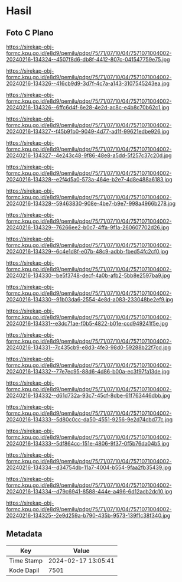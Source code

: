 # Hasil

## Foto C Plano

https://sirekap-obj-formc.kpu.go.id/e8d9/pemilu/pdpr/75/71/07/10/04/7571071004002-20240216-134324--4507f8d6-db8f-4412-807c-041547759e75.jpg

https://sirekap-obj-formc.kpu.go.id/e8d9/pemilu/pdpr/75/71/07/10/04/7571071004002-20240216-134326--416cb9d9-3d7f-4c7a-a143-3107545243ea.jpg

https://sirekap-obj-formc.kpu.go.id/e8d9/pemilu/pdpr/75/71/07/10/04/7571071004002-20240216-134326--6ffc6d4f-6e28-4e2d-ac8c-e4b8c70b62c1.jpg

https://sirekap-obj-formc.kpu.go.id/e8d9/pemilu/pdpr/75/71/07/10/04/7571071004002-20240216-134327--f45b91b0-9049-4d77-ad1f-99621edbe926.jpg

https://sirekap-obj-formc.kpu.go.id/e8d9/pemilu/pdpr/75/71/07/10/04/7571071004002-20240216-134327--4e243c48-9f86-48e8-a5dd-5f257c37c20d.jpg

https://sirekap-obj-formc.kpu.go.id/e8d9/pemilu/pdpr/75/71/07/10/04/7571071004002-20240216-134328--e2f4d5a0-573a-464e-b2e7-4d8e488a6183.jpg

https://sirekap-obj-formc.kpu.go.id/e8d9/pemilu/pdpr/75/71/07/10/04/7571071004002-20240216-134328--59463830-908e-4be7-b9e7-998a4966b278.jpg

https://sirekap-obj-formc.kpu.go.id/e8d9/pemilu/pdpr/75/71/07/10/04/7571071004002-20240216-134329--76266ee2-b0c7-4ffa-9f1a-260607702d26.jpg

https://sirekap-obj-formc.kpu.go.id/e8d9/pemilu/pdpr/75/71/07/10/04/7571071004002-20240216-134329--6c4e1d8f-e07b-48c9-adbb-fbed54fc2cf0.jpg

https://sirekap-obj-formc.kpu.go.id/e8d9/pemilu/pdpr/75/71/07/10/04/7571071004002-20240216-134330--be5f3748-decf-4a0b-afb2-5bb8e2597ba9.jpg

https://sirekap-obj-formc.kpu.go.id/e8d9/pemilu/pdpr/75/71/07/10/04/7571071004002-20240216-134330--91b03da6-2554-4e8d-a083-233048be2ef9.jpg

https://sirekap-obj-formc.kpu.go.id/e8d9/pemilu/pdpr/75/71/07/10/04/7571071004002-20240216-134331--e3dc71ae-f0b5-4822-b01e-ccd949241f5e.jpg

https://sirekap-obj-formc.kpu.go.id/e8d9/pemilu/pdpr/75/71/07/10/04/7571071004002-20240216-134331--7c435cb9-e8d3-4fe3-98d0-59288b22f7cd.jpg

https://sirekap-obj-formc.kpu.go.id/e8d9/pemilu/pdpr/75/71/07/10/04/7571071004002-20240216-134332--77e7ec95-88d6-4d86-b00a-ec3f97fa13de.jpg

https://sirekap-obj-formc.kpu.go.id/e8d9/pemilu/pdpr/75/71/07/10/04/7571071004002-20240216-134332--d61d732a-93c7-45cf-8dbe-61f763446dbb.jpg

https://sirekap-obj-formc.kpu.go.id/e8d9/pemilu/pdpr/75/71/07/10/04/7571071004002-20240216-134333--5d80c0cc-da50-4551-9256-9e2d74cbd77c.jpg

https://sirekap-obj-formc.kpu.go.id/e8d9/pemilu/pdpr/75/71/07/10/04/7571071004002-20240216-134333--5df864cc-151e-4806-9f37-0f5b76da04b5.jpg

https://sirekap-obj-formc.kpu.go.id/e8d9/pemilu/pdpr/75/71/07/10/04/7571071004002-20240216-134334--d34754db-11a7-4004-b554-9faa2fb35439.jpg

https://sirekap-obj-formc.kpu.go.id/e8d9/pemilu/pdpr/75/71/07/10/04/7571071004002-20240216-134334--d79c6941-8588-444e-a496-6d12acb2dc10.jpg

https://sirekap-obj-formc.kpu.go.id/e8d9/pemilu/pdpr/75/71/07/10/04/7571071004002-20240216-134325--2e9d259a-b790-435b-9573-139f1c38f340.jpg


## Metadata

| Key        | Value               |
| ---------- | ------------------- |
| Time Stamp | 2024-02-17 13:05:41 |
| Kode Dapil | 7501                |



